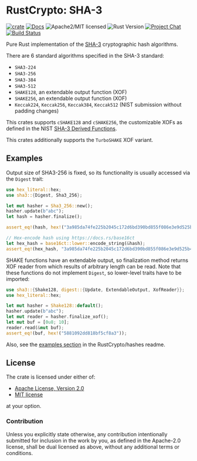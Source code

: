# RustCrypto: SHA-3

[![crate][crate-image]][crate-link]
[![Docs][docs-image]][docs-link]
![Apache2/MIT licensed][license-image]
![Rust Version][rustc-image]
[![Project Chat][chat-image]][chat-link]
[![Build Status][build-image]][build-link]

Pure Rust implementation of the [SHA-3] cryptographic hash algorithms.

There are 6 standard algorithms specified in the SHA-3 standard:

* `SHA3-224`
* `SHA3-256`
* `SHA3-384`
* `SHA3-512`
* `SHAKE128`, an extendable output function (XOF)
* `SHAKE256`, an extendable output function (XOF)
* `Keccak224`, `Keccak256`, `Keccak384`, `Keccak512` (NIST submission
  without padding changes)

This crates supports `cSHAKE128` and `cSHAKE256`, the customizable XOFs as defined in the NIST [SHA-3 Derived Functions].

This crates additionally supports the `TurboSHAKE` XOF variant.

## Examples

Output size of SHA3-256 is fixed, so its functionality is usually
accessed via the `Digest` trait:

```rust
use hex_literal::hex;
use sha3::{Digest, Sha3_256};

let mut hasher = Sha3_256::new();
hasher.update(b"abc");
let hash = hasher.finalize();

assert_eq!(hash, hex!("3a985da74fe225b2045c172d6bd390bd855f086e3e9d525b46bfe24511431532"));

// Hex-encode hash using https://docs.rs/base16ct
let hex_hash = base16ct::lower::encode_string(&hash);
assert_eq!(hex_hash, "3a985da74fe225b2045c172d6bd390bd855f086e3e9d525b46bfe24511431532");
```

SHAKE functions have an extendable output, so finalization method returns
XOF reader from which results of arbitrary length can be read. Note that
these functions do not implement `Digest`, so lower-level traits have to
be imported:

```rust
use sha3::{Shake128, digest::{Update, ExtendableOutput, XofReader}};
use hex_literal::hex;

let mut hasher = Shake128::default();
hasher.update(b"abc");
let mut reader = hasher.finalize_xof();
let mut buf = [0u8; 10];
reader.read(&mut buf);
assert_eq!(buf, hex!("5881092dd818bf5cf8a3"));
```

Also, see the [examples section] in the RustCrypto/hashes readme.

## License

The crate is licensed under either of:

* [Apache License, Version 2.0](http://www.apache.org/licenses/LICENSE-2.0)
* [MIT license](http://opensource.org/licenses/MIT)

at your option.

### Contribution

Unless you explicitly state otherwise, any contribution intentionally submitted
for inclusion in the work by you, as defined in the Apache-2.0 license, shall be
dual licensed as above, without any additional terms or conditions.

[//]: # (badges)

[crate-image]: https://img.shields.io/crates/v/sha3.svg
[crate-link]: https://crates.io/crates/sha3
[docs-image]: https://docs.rs/sha3/badge.svg
[docs-link]: https://docs.rs/sha3/
[license-image]: https://img.shields.io/badge/license-Apache2.0/MIT-blue.svg
[rustc-image]: https://img.shields.io/badge/rustc-1.85+-blue.svg
[chat-image]: https://img.shields.io/badge/zulip-join_chat-blue.svg
[chat-link]: https://rustcrypto.zulipchat.com/#narrow/stream/260041-hashes
[build-image]: https://github.com/RustCrypto/hashes/actions/workflows/sha3.yml/badge.svg?branch=master
[build-link]: https://github.com/RustCrypto/hashes/actions/workflows/sha3.yml?query=branch:master

[//]: # (general links)

[examples section]: https://github.com/RustCrypto/hashes#Examples
[SHA-3]: https://en.wikipedia.org/wiki/SHA-3
[SHA-3 Derived Functions]: https://csrc.nist.gov/pubs/sp/800/185/final